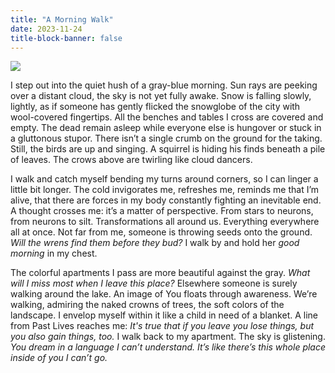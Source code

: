```yaml
---
title: "A Morning Walk"
date: 2023-11-24
title-block-banner: false
---
```


![](https://substackcdn.com/image/fetch/w_1456,c_limit,f_webp,q_auto:good,fl_progressive:steep/https%3A%2F%2Fsubstack-post-media.s3.amazonaws.com%2Fpublic%2Fimages%2F2f6a1a99-c4b8-410c-9c4d-fc4e80a7e001.heic)

I step out into the quiet hush of a gray-blue morning. Sun rays are peeking over a distant cloud, the sky is not yet fully awake. Snow is falling slowly, lightly, as if someone has gently flicked the snowglobe of the city with wool-covered fingertips. All the benches and tables I cross are covered and empty. The dead remain asleep while everyone else is hungover or stuck in a gluttonous stupor. There isn’t a single crumb on the ground for the taking. Still, the birds are up and singing. A squirrel is hiding his finds beneath a pile of leaves. The crows above are twirling like cloud dancers.

I walk and catch myself bending my turns around corners, so I can linger a little bit longer. The cold invigorates me, refreshes me, reminds me that I’m alive, that there are forces in my body constantly fighting an inevitable end. A thought crosses me: it’s a matter of perspective. From stars to neurons, from neurons to silt. Transformations all around us. Everything everywhere all at once. Not far from me, someone is throwing seeds onto the ground. *Will the wrens find them before they bud?* I walk by and hold her *good morning* in my chest.

The colorful apartments I pass are more beautiful against the gray. *What will I miss most when I leave this place?* Elsewhere someone is surely walking around the lake. An image of You floats through awareness. We’re walking, admiring the naked crowns of trees, the soft colors of the landscape. I envelop myself within it like a child in need of a blanket. A line from Past Lives reaches me: *It's true that if you leave you lose things, but you also gain things, too.* I walk back to my apartment. The sky is glistening. *You dream in a language I can’t understand. It’s like there’s this whole place inside of you I can’t go.*
